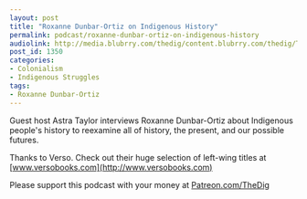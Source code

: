 ```yaml
---
layout: post
title: "Roxanne Dunbar-Ortiz on Indigenous History"
permalink: podcast/roxanne-dunbar-ortiz-on-indigenous-history
audiolink: http://media.blubrry.com/thedig/content.blubrry.com/thedig/The_Dig-EP_216-Dunbar-Ortiz.mp3
post_id: 1350
categories: 
- Colonialism
- Indigenous Struggles
tags: 
- Roxanne Dunbar-Ortiz
---
```


Guest host Astra Taylor interviews Roxanne Dunbar-Ortiz about Indigenous people's history to reexamine all of history, the present, and our possible futures.

Thanks to Verso. Check out their huge selection of left-wing titles at 
[www.versobooks.com](http://www.versobooks.com)

Please support this podcast with your money at 
[Patreon.com/TheDig](http://Patreon.com/TheDig)